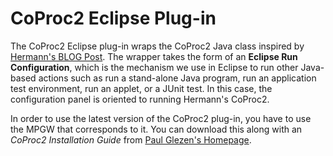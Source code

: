 CoProc2 Eclipse Plug-in
=======================

The CoProc2 Eclipse plug-in wraps the CoProc2 Java class inspired by 
[Hermann's BLOG Post](https://www.ibm.com/developerworks/mydeveloperworks/blogs/HermannSW/entry/coproc2_again_integration_in_eclipse44?lang=en).
The wrapper takes the form of an **Eclipse Run Configuration**,
which is the mechanism we use in Eclipse to run other Java-based
actions such as run a stand-alone Java program, run an application
test environment, run an applet, or a JUnit test.  In this case,
the configuration panel is oriented to running Hermann's CoProc2.

In order to use the latest version of the CoProc2 plug-in, you
have to use the MPGW that corresponds to it.  You can download
this along with an *CoProc2 Installation Guide* from [Paul Glezen's
Homepage](http://glezen.org/).
